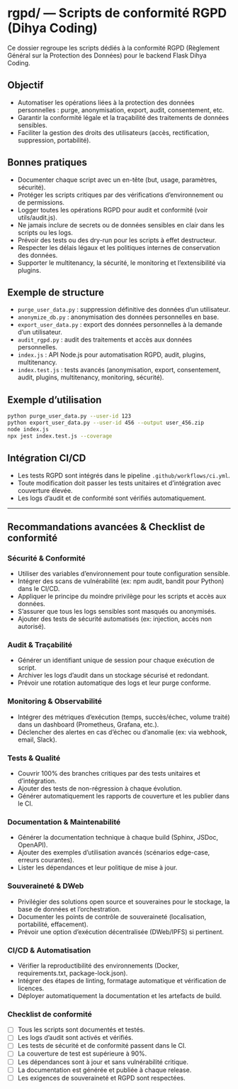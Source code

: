 # rgpd/ — Scripts de conformité RGPD (Dihya Coding)

Ce dossier regroupe les scripts dédiés à la conformité RGPD (Règlement Général sur la Protection des Données) pour le backend Flask Dihya Coding.

## Objectif

- Automatiser les opérations liées à la protection des données personnelles : purge, anonymisation, export, audit, consentement, etc.
- Garantir la conformité légale et la traçabilité des traitements de données sensibles.
- Faciliter la gestion des droits des utilisateurs (accès, rectification, suppression, portabilité).

## Bonnes pratiques

- Documenter chaque script avec un en-tête (but, usage, paramètres, sécurité).
- Protéger les scripts critiques par des vérifications d’environnement ou de permissions.
- Logger toutes les opérations RGPD pour audit et conformité (voir utils/audit.js).
- Ne jamais inclure de secrets ou de données sensibles en clair dans les scripts ou les logs.
- Prévoir des tests ou des dry-run pour les scripts à effet destructeur.
- Respecter les délais légaux et les politiques internes de conservation des données.
- Supporter le multitenancy, la sécurité, le monitoring et l’extensibilité via plugins.

## Exemple de structure

- `purge_user_data.py` : suppression définitive des données d’un utilisateur.
- `anonymize_db.py` : anonymisation des données personnelles en base.
- `export_user_data.py` : export des données personnelles à la demande d’un utilisateur.
- `audit_rgpd.py` : audit des traitements et accès aux données personnelles.
- `index.js` : API Node.js pour automatisation RGPD, audit, plugins, multitenancy.
- `index.test.js` : tests avancés (anonymisation, export, consentement, audit, plugins, multitenancy, monitoring, sécurité).

## Exemple d’utilisation

```bash
python purge_user_data.py --user-id 123
python export_user_data.py --user-id 456 --output user_456.zip
node index.js
npx jest index.test.js --coverage
```

## Intégration CI/CD

- Les tests RGPD sont intégrés dans le pipeline `.github/workflows/ci.yml`.
- Toute modification doit passer les tests unitaires et d’intégration avec couverture élevée.
- Les logs d’audit et de conformité sont vérifiés automatiquement.

---

## Recommandations avancées & Checklist de conformité

### Sécurité & Conformité
- Utiliser des variables d’environnement pour toute configuration sensible.
- Intégrer des scans de vulnérabilité (ex: npm audit, bandit pour Python) dans le CI/CD.
- Appliquer le principe du moindre privilège pour les scripts et accès aux données.
- S’assurer que tous les logs sensibles sont masqués ou anonymisés.
- Ajouter des tests de sécurité automatisés (ex: injection, accès non autorisé).

### Audit & Traçabilité
- Générer un identifiant unique de session pour chaque exécution de script.
- Archiver les logs d’audit dans un stockage sécurisé et redondant.
- Prévoir une rotation automatique des logs et leur purge conforme.

### Monitoring & Observabilité
- Intégrer des métriques d’exécution (temps, succès/échec, volume traité) dans un dashboard (Prometheus, Grafana, etc.).
- Déclencher des alertes en cas d’échec ou d’anomalie (ex: via webhook, email, Slack).

### Tests & Qualité
- Couvrir 100% des branches critiques par des tests unitaires et d’intégration.
- Ajouter des tests de non-régression à chaque évolution.
- Générer automatiquement les rapports de couverture et les publier dans le CI.

### Documentation & Maintenabilité
- Générer la documentation technique à chaque build (Sphinx, JSDoc, OpenAPI).
- Ajouter des exemples d’utilisation avancés (scénarios edge-case, erreurs courantes).
- Lister les dépendances et leur politique de mise à jour.

### Souveraineté & DWeb
- Privilégier des solutions open source et souveraines pour le stockage, la base de données et l’orchestration.
- Documenter les points de contrôle de souveraineté (localisation, portabilité, effacement).
- Prévoir une option d’exécution décentralisée (DWeb/IPFS) si pertinent.

### CI/CD & Automatisation
- Vérifier la reproductibilité des environnements (Docker, requirements.txt, package-lock.json).
- Intégrer des étapes de linting, formatage automatique et vérification de licences.
- Déployer automatiquement la documentation et les artefacts de build.

### Checklist de conformité
- [ ] Tous les scripts sont documentés et testés.
- [ ] Les logs d’audit sont activés et vérifiés.
- [ ] Les tests de sécurité et de conformité passent dans le CI.
- [ ] La couverture de test est supérieure à 90%.
- [ ] Les dépendances sont à jour et sans vulnérabilité critique.
- [ ] La documentation est générée et publiée à chaque release.
- [ ] Les exigences de souveraineté et RGPD sont respectées.
